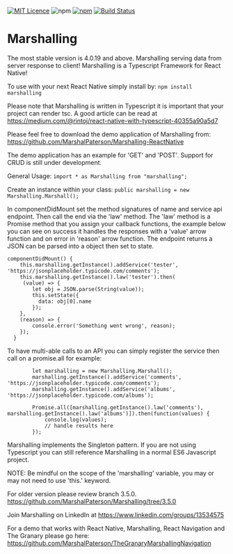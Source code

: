 [![MIT Licence](https://badges.frapsoft.com/os/mit/mit.svg?v=103)](https://opensource.org/licenses/mit-license.php) ![npm](https://img.shields.io/npm/v/marshalling.svg) [![npm](https://img.shields.io/npm/dt/marshalling.svg)](https://www.npmjs.com/package/marshalling) [![Build Status](https://travis-ci.org/MarshalPaterson/Marshalling.svg?branch=master)](https://travis-ci.org/MarshalPaterson/Marshalling)


# Marshalling
The most stable version is 4.0.19 and above.
Marshalling serving data from server response to client!
Marshalling is a Typescript Framework for React Native!

To use with your next React Native simply install by:
```npm install marshalling```

Please note that Marshalling is written in Typescript it is important that your project can render tsc. A good article can be read at https://medium.com/@rintoj/react-native-with-typescript-40355a90a5d7

Please feel free to download the demo application of Marshalling from:
https://github.com/MarshalPaterson/Marshalling-ReactNative

The demo application has an example for 'GET' and 'POST'. Support for CRUD is still under development.

General Usage:
```import * as Marshalling from "marshalling";```

Create an instance within your class:
```public marshalling = new Marshalling.Marshall();```

In componentDidMount set the method signatures of name and service api endpoint. Then call the end via the 'law' method. The 'law' method is a Promise method that you assign your callback functions, the example below you can see on success it handles the responses with a 'value' arrow function and on error in 'reason' arrow function. The endpoint returns a JSON can be parsed into a object then set to state.

```
componentDidMount() {
    this.marshalling.getInstance().addService('tester', 'https://jsonplaceholder.typicode.com/comments');
    this.marshalling.getInstance().law('tester').then(
     (value) => {
        let obj = JSON.parse(String(value));
        this.setState({
          data: obj[0].name
        });
    },
    (reason) => {
        console.error('Something went wrong', reason);
    });
  }
```
To have multi-able calls to an API you can simply register the service then call on a promise.all for example:
```
		let marshalling = new Marshalling.Marshall();
		marshalling.getInstance().addService('comments', 'https://jsonplaceholder.typicode.com/comments');
		marshalling.getInstance().addService('albums', 'https://jsonplaceholder.typicode.com/albums');
        
        Promise.all([marshalling.getInstance().law('comments'),             marshalling.getInstance().law('albums')]).then(function(values) {
			console.log(values);
            // handle results here
		});
```		

Marshalling implements the Singleton pattern. If you are not using Typescript you can still reference Marshalling in a normal ES6 Javascript project.

NOTE: Be mindful on the scope of the 'marshalling' variable, you may or may not need to use 'this.' keyword.


For older version please review branch 3.5.0.
https://github.com/MarshalPaterson/Marshalling/tree/3.5.0

Join Marshalling on LinkedIn at https://www.linkedin.com/groups/13534575

For a demo that works with React Native, Marshalling, React Navigation and The Granary please go here: https://github.com/MarshalPaterson/TheGranaryMarshallingNavigation

